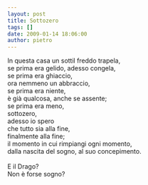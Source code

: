 ```yaml
---
layout: post
title: Sottozero
tags: []
date: 2009-01-14 18:06:00
author: pietro
---
```

In questa casa un sottil freddo trapela,<br/>se prima era gelido, adesso congela,<br/>se prima era ghiaccio,<br/>ora nemmeno un abbraccio,<br/>se prima era niente,<br/>è già qualcosa, anche se assente;<br/>se prima era meno,<br/>sottozero,<br/>adesso io spero<br/>che tutto sia alla fine,<br/>finalmente alla fine;<br/>il momento in cui rimpiangi ogni momento,<br/>dalla nascita del sogno, al suo concepimento.<br/><br/>E il Drago?<br/>Non è forse sogno?
